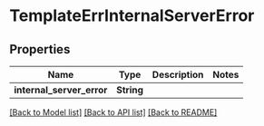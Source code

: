 # TemplateErrInternalServerError

## Properties

Name | Type | Description | Notes
------------ | ------------- | ------------- | -------------
**internal_server_error** | **String** |  | 

[[Back to Model list]](../README.md#documentation-for-models) [[Back to API list]](../README.md#documentation-for-api-endpoints) [[Back to README]](../README.md)


